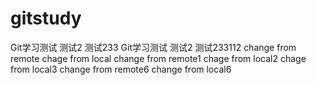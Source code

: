 # gitstudy
Git学习测试 测试2 测试233
Git学习测试 测试2 测试233112
change from remote
chage from local
change from remote1
chage from local2
chage from local3
change from remote6
change from local6